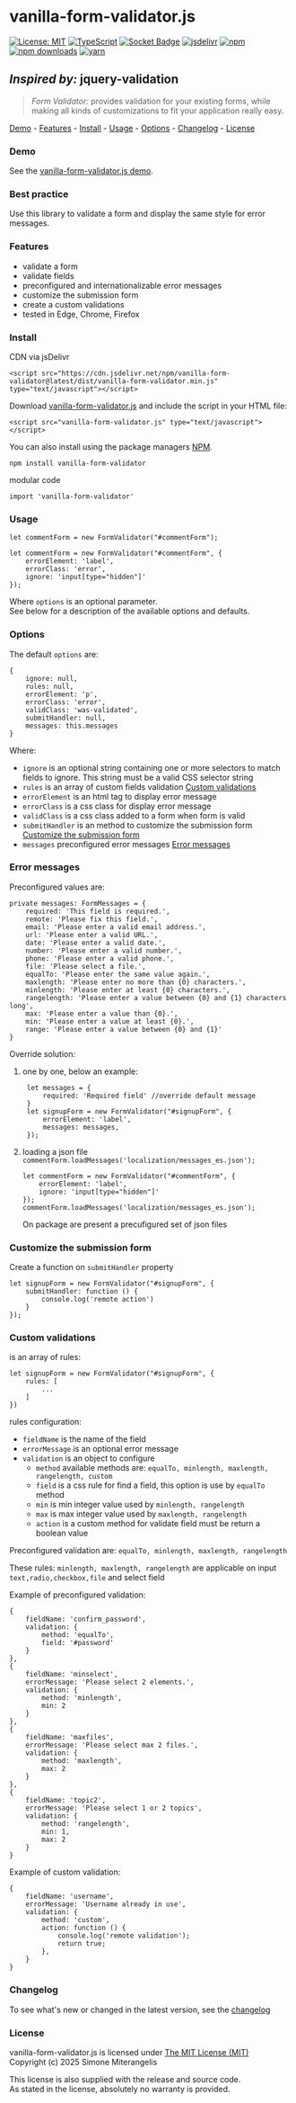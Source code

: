 # vanilla-form-validator.js #

[![License: MIT](https://img.shields.io/badge/License-MIT-green.svg)](https://opensource.org/licenses/MIT)
[![TypeScript](https://img.shields.io/badge/%3C%2F%3E-TypeScript-%230074c1.svg)](http://www.typescriptlang.org/)
[![Socket Badge](https://socket.dev/api/badge/npm/package/vanilla-form-validator)](https://socket.dev/npm/package/vanilla-form-validator)
[![jsdelivr](https://data.jsdelivr.com/v1/package/npm/vanilla-form-validator/badge)](https://www.jsdelivr.com/package/npm/vanilla-form-validator)
[![npm](https://img.shields.io/npm/v/vanilla-form-validator.svg?logo=npm&logoColor=fff&label=npm)](https://www.npmjs.com/package/vanilla-form-validator)
[![npm downloads](https://img.shields.io/npm/dm/vanilla-form-validator.svg?style=flat-square)](https://www.npmjs.com/package/vanilla-form-validator)
[![yarn](https://img.shields.io/npm/v/vanilla-form-validator.svg?logo=yarn&logoColor=fff&label=yarn)](https://yarnpkg.com/package?name=vanilla-form-validator)

## *Inspired by:* jquery-validation

> *Form Validator:* provides validation for your existing forms, while making all kinds of customizations to fit your application really easy.

[Demo](#demo) - [Features](#features) - [Install](#install) - [Usage](#usage) - [Options](#options) - [Changelog](#changelog) - [License](#license)

### Demo

See the [vanilla-form-validator.js demo](https://codepen.io/mitera/pen/pvzLWeR).

### Best practice

Use this library to validate a form and display the same style for error messages.

### Features

- validate a form
- validate fields
- preconfigured and internationalizable error messages
- customize the submission form
- create a custom validations
- tested in Edge, Chrome, Firefox

### Install

CDN via jsDelivr

    <script src="https://cdn.jsdelivr.net/npm/vanilla-form-validator@latest/dist/vanilla-form-validator.min.js" type="text/javascript"></script>

Download [vanilla-form-validator.js](https://github.com/mitera/vanilla-form-validator/blob/master/vanilla-form-validator.js) and include the script in your HTML file:

	<script src="vanilla-form-validator.js" type="text/javascript"></script>

You can also install using the package managers [NPM](https://www.npmjs.com/package/vanilla-form-validator).

    npm install vanilla-form-validator

modular code

    import 'vanilla-form-validator'

### Usage

    let commentForm = new FormValidator("#commentForm");

	let commentForm = new FormValidator("#commentForm", {
        errorElement: 'label',
        errorClass: 'error',
        ignore: 'input[type="hidden"]'
    });

Where `options` is an optional parameter.   
See below for a description of the available options and defaults.

### Options

The default `options` are:

    {
        ignore: null,
        rules: null,
        errorElement: 'p',
        errorClass: 'error',
        validClass: 'was-validated',
        submitHandler: null,
        messages: this.messages
    }

Where:

- `ignore` is an optional string containing one or more selectors to match fields to ignore. This string must be a valid CSS selector string
- `rules` is an array of custom fields validation [Custom validations](#Custom-validations)
- `errorElement` is an html tag to display error message
- `errorClass` is a css class for display error message
- `validClass` is a css class added to a form when form is valid
- `submitHandler` is an method to customize the submission form [Customize the submission form](#Customize-the-submission-form)
- `messages` preconfigured error messages [Error messages](#Error-messages)

### Error messages

Preconfigured values are:

    private messages: FormMessages = {
        required: 'This field is required.',
        remote: 'Please fix this field.',
        email: 'Please enter a valid email address.',
        url: 'Please enter a valid URL.',
        date: 'Please enter a valid date.',
        number: 'Please enter a valid number.',
        phone: 'Please enter a valid phone.',
        file: 'Please select a file.',
        equalTo: 'Please enter the same value again.',
        maxlength: 'Please enter no more than {0} characters.',
        minlength: 'Please enter at least {0} characters.',
        rangelength: 'Please enter a value between {0} and {1} characters long',
        max: 'Please enter a value than {0}.',
        min: 'Please enter a value at least {0}.',
        range: 'Please enter a value between {0} and {1}'
    }

Override solution:
1) one by one, below an example:

   ```
    let messages = {
        required: 'Required field' //override default message
    }
    let signupForm = new FormValidator("#signupForm", {
        errorElement: 'label',
        messages: messages,
    });
   ```
   
2) loading a json file `commentForm.loadMessages('localization/messages_es.json');`

    ```
    let commentForm = new FormValidator("#commentForm", {
        errorElement: 'label',
        ignore: 'input[type="hidden"]'
    });
    commentForm.loadMessages('localization/messages_es.json');
   ```
   
    On package are present a precufigured set of json files


### Customize the submission form

Create a function on `submitHandler` property

    let signupForm = new FormValidator("#signupForm", {
        submitHandler: function () {
            console.log('remote action')
        }
    });

### Custom validations

is an array of rules:

    let signupForm = new FormValidator("#signupForm", {
        rules: [
            ...
        ]
    })

rules configuration:
- `fieldName` is the name of the field
- `errorMessage` is an optional error message
- `validation` is an object to configure
  - `method` available methods are: `equalTo, minlength, maxlength, rangelength, custom`
  - `field` is a css rule for find a field, this option is use by `equalTo` method
  - `min` is min integer value used by `minlength, rangelength`
  - `max` is max integer value used by `maxlength, rangelength`
  - `action` is a custom method for validate field must be return a boolean value

Preconfigured validation are: `equalTo, minlength, maxlength, rangelength`

These rules: `minlength, maxlength, rangelength` are applicable on input `text,radio,checkbox,file` and select field

Example of preconfigured validation:

    {
        fieldName: 'confirm_password',
        validation: {
            method: 'equalTo',
            field: '#password'
        }
    },
    {
        fieldName: 'minselect',
        errorMessage: 'Please select 2 elements.',
        validation: {
            method: 'minlength',
            min: 2
        }
    },
    {
        fieldName: 'maxfiles',
        errorMessage: 'Please select max 2 files.',
        validation: {
            method: 'maxlength',
            max: 2
        }
    },
    {
        fieldName: 'topic2',
        errorMessage: 'Please select 1 or 2 topics',
        validation: {
            method: 'rangelength',
            min: 1,
            max: 2
        }
    }

Example of custom validation:

    {
        fieldName: 'username',
        errorMessage: 'Username already in use',
        validation: {
            method: 'custom',
            action: function () {
                console.log('remote validation');
                return true;
            },
        }
    }

### Changelog

To see what's new or changed in the latest version, see the [changelog](https://github.com/mitera/validator/blob/master/CHANGELOG.md)

### License

vanilla-form-validator.js is licensed under [The MIT License (MIT)](http://opensource.org/licenses/MIT)
<br/>Copyright (c) 2025 Simone Miterangelis

This license is also supplied with the release and source code.
<br/>As stated in the license, absolutely no warranty is provided.